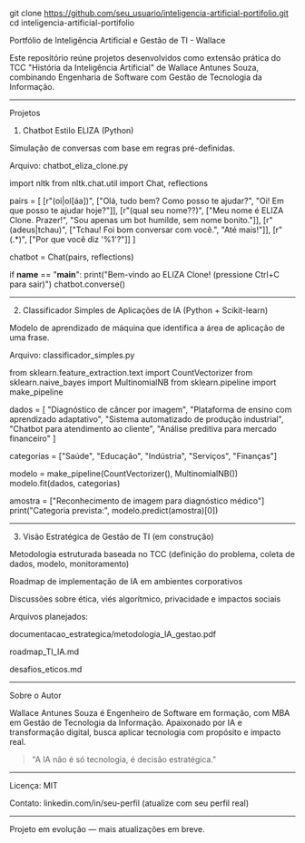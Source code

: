 git clone https://github.com/seu_usuario/inteligencia-artificial-portifolio.git
cd inteligencia-artificial-portifolio

Portfólio de Inteligência Artificial e Gestão de TI - Wallace

Este repositório reúne projetos desenvolvidos como extensão prática do TCC "História da Inteligência Artificial" de Wallace Antunes Souza, combinando Engenharia de Software com Gestão de Tecnologia da Informação.


---

Projetos

1. Chatbot Estilo ELIZA (Python)

Simulação de conversas com base em regras pré-definidas.

Arquivo: chatbot_eliza_clone.py

import nltk
from nltk.chat.util import Chat, reflections

pairs = [
    [r"(oi|ol[áa])", ["Olá, tudo bem? Como posso te ajudar?", "Oi! Em que posso te ajudar hoje?"]],
    [r"(qual seu nome\??)", ["Meu nome é ELIZA Clone. Prazer!", "Sou apenas um bot humilde, sem nome bonito."]],
    [r"(adeus|tchau)", ["Tchau! Foi bom conversar com você.", "Até mais!"]],
    [r"(.*)", ["Por que você diz '%1'?"]]
]

chatbot = Chat(pairs, reflections)

if __name__ == "__main__":
    print("Bem-vindo ao ELIZA Clone! (pressione Ctrl+C para sair)")
    chatbot.converse()


---

2. Classificador Simples de Aplicações de IA (Python + Scikit-learn)

Modelo de aprendizado de máquina que identifica a área de aplicação de uma frase.

Arquivo: classificador_simples.py

from sklearn.feature_extraction.text import CountVectorizer
from sklearn.naive_bayes import MultinomialNB
from sklearn.pipeline import make_pipeline

dados = [
    "Diagnóstico de câncer por imagem",
    "Plataforma de ensino com aprendizado adaptativo",
    "Sistema automatizado de produção industrial",
    "Chatbot para atendimento ao cliente",
    "Análise preditiva para mercado financeiro"
]

categorias = ["Saúde", "Educação", "Indústria", "Serviços", "Finanças"]

modelo = make_pipeline(CountVectorizer(), MultinomialNB())
modelo.fit(dados, categorias)

amostra = ["Reconhecimento de imagem para diagnóstico médico"]
print("Categoria prevista:", modelo.predict(amostra)[0])


---

3. Visão Estratégica de Gestão de TI (em construção)

Metodologia estruturada baseada no TCC (definição do problema, coleta de dados, modelo, monitoramento)

Roadmap de implementação de IA em ambientes corporativos

Discussões sobre ética, viés algorítmico, privacidade e impactos sociais


Arquivos planejados:

documentacao_estrategica/metodologia_IA_gestao.pdf

roadmap_TI_IA.md

desafios_eticos.md



---

Sobre o Autor

Wallace Antunes Souza é Engenheiro de Software em formação, com MBA em Gestão de Tecnologia da Informação. Apaixonado por IA e transformação digital, busca aplicar tecnologia com propósito e impacto real.

> "A IA não é só tecnologia, é decisão estratégica."




---

Licença: MIT

Contato: linkedin.com/in/seu-perfil (atualize com seu perfil real)


---

Projeto em evolução — mais atualizações em breve.

